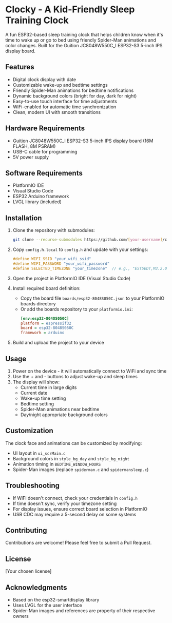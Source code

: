 # Clocky - A Kid-Friendly Sleep Training Clock

A fun ESP32-based sleep training clock that helps children know when it's time to wake up or go to bed using friendly Spider-Man animations and color changes. Built for the Guition JC8048W550C_I ESP32-S3 5-inch IPS display board.

## Features

- Digital clock display with date
- Customizable wake-up and bedtime settings
- Friendly Spider-Man animations for bedtime notifications
- Dynamic background colors (bright for day, dark for night)
- Easy-to-use touch interface for time adjustments
- WiFi-enabled for automatic time synchronization
- Clean, modern UI with smooth transitions

## Hardware Requirements

- Guition JC8048W550C_I ESP32-S3 5-inch IPS display board (16M FLASH, 8M PSRAM)
- USB-C cable for programming
- 5V power supply

## Software Requirements

- PlatformIO IDE
- Visual Studio Code
- ESP32 Arduino framework
- LVGL library (included)

## Installation

1. Clone the repository with submodules:
   ```bash
   git clone --recurse-submodules https://github.com/[your-username]/clocky.git
   ```

2. Copy `config.h.local` to `config.h` and update with your settings:
   ```cpp
   #define WIFI_SSID "your_wifi_ssid"
   #define WIFI_PASSWORD "your_wifi_password"
   #define SELECTED_TIMEZONE "your_timezone"  // e.g., "EST5EDT,M3.2.0,M11.1.0"
   ```

3. Open the project in PlatformIO IDE (Visual Studio Code)

4. Install required board definition:
   - Copy the board file `boards/esp32-8048S050C.json` to your PlatformIO boards directory
   - Or add the boards repository to your `platformio.ini`:
     ```ini
     [env:esp32-8048S050C]
     platform = espressif32
     board = esp32-8048S050C
     framework = arduino
     ```

5. Build and upload the project to your device

## Usage

1. Power on the device - it will automatically connect to WiFi and sync time
2. Use the + and - buttons to adjust wake-up and sleep times
3. The display will show:
   - Current time in large digits
   - Current date
   - Wake-up time setting
   - Bedtime setting
   - Spider-Man animations near bedtime
   - Day/night appropriate background colors

## Customization

The clock face and animations can be customized by modifying:
- UI layout in `ui_scrMain.c`
- Background colors in `style_bg_day` and `style_bg_night`
- Animation timing in `BEDTIME_WINDOW_HOURS`
- Spider-Man images (replace `spiderman.c` and `spidermansleep.c`)

## Troubleshooting

- If WiFi doesn't connect, check your credentials in `config.h`
- If time doesn't sync, verify your timezone setting
- For display issues, ensure correct board selection in PlatformIO
- USB CDC may require a 5-second delay on some systems

## Contributing

Contributions are welcome! Please feel free to submit a Pull Request.

## License

[Your chosen license]

## Acknowledgments

- Based on the esp32-smartdisplay library
- Uses LVGL for the user interface
- Spider-Man images and references are property of their respective owners